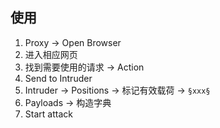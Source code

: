 <!--
title: 12-BrupSuite
sort:
-->

## 使用

1. Proxy -> Open Browser
2. 进入相应网页
3. 找到需要使用的请求 -> Action
4. Send to Intruder
5. Intruder -> Positions -> 标记有效载荷 -> `§xxx§`
6. Payloads -> 构造字典
7. Start attack